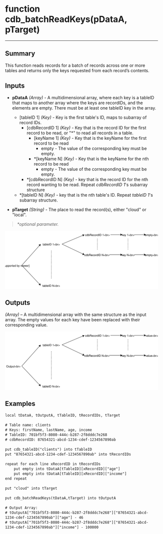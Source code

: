 # function cdb_batchReadKeys(pDataA, pTarget)
---
## Summary
This function reads records for a batch of records across one or more tables and returns only the keys requested from each record’s contents.

## Inputs
* **pDataA** *(Array)* - A multidimensional array, where each key is a tableID that maps to another array where the keys are recordIDs, and the elements are empty. There must be at least one tableID key in the array.
    * [tableID 1] *(Key)* - Key is the first table's ID, maps to subarray of record IDs.
    	* [cdbRecordID 1] *(Key)* - Key that is the record ID for the first record to be read, or "*" to read all records in a table.
	    	* [keyName 1] *(Key)* - Key that is the keyName for the first record to be read
				* empty - The value of the corresponding key must be empty.
			* \*[keyName N] *(Key)* - Key that is the keyName for the nth record to be read
				* empty - The value of the corresponding key must be empty.
    	* \*[cdbRecordID N] *(Key)* - key that is the record ID for the nth record wanting to be read. Repeat *cdbRecordID 1*'s subarray structure
    * \*[tableID N] *(Key)* - key that is the nth table's ID. Repeat *tableID 1*'s subarray structure.

* **pTarget** *(String)* - The place to read the record(s), either "cloud" or "local".

> _*optional parameter._

![BatchReadKeys input diagram](images/BatchReadKeysInput.svg)
## Outputs
*(Array)* – A multidimensional array with the same structure as the input array. The empty values for each key have been replaced with their corresponding value.

![BatchReadKeys output diagram](images/BatchReadKeysOutput.svg)
## Examples
```livecodeserver
local tDataA, tOutputA, tTableID, tRecordIDs, tTarget

# Table name: clients
# Keys: firstName, lastName, age, income
# TableID: 701bf5f3-8080-444c-b287-2f8dddc7e268
# cdbRecordID: 87654321-abcd-1234-cdef-1234567890ab

put cdb_tableID("clients") into tTableID
put "87654321-abcd-1234-cdef-1234567890ab" into tRecordIDs

repeat for each line xRecordID in tRecordIDs
	put empty into tDataA[tTableID][xRecordID]["age"]
	put empty into tDataA[tTableID][xRecordID]["income"]
end repeat

put "cloud" into tTarget
     
put cdb_batchReadKeys(tDataA,tTarget) into tOutputA

# Output Array: 
# tOutputA["701bf5f3-8080-444c-b287-2f8dddc7e268"]["87654321-abcd-1234-cdef-1234567890ab"]["age"] - 46
# tOutputA["701bf5f3-8080-444c-b287-2f8dddc7e268"]["87654321-abcd-1234-cdef-1234567890ab"]["income"] - 100000
```
